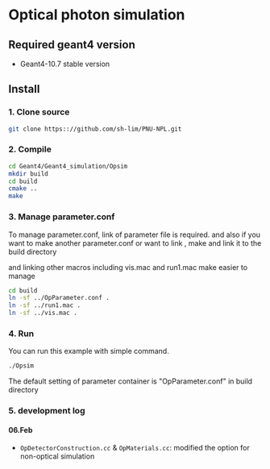 # Optical photon simulation

## Required geant4 version
 - Geant4-10.7 stable version

## Install

### 1. Clone source
```bash
git clone https:://github.com/sh-lim/PNU-NPL.git
```

### 2. Compile
```bash
cd Geant4/Geant4_simulation/Opsim
mkdir build
cd build
cmake ..
make
```
### 3. Manage parameter.conf
To manage parameter.conf, link of parameter file is required.
and also if you want to make another parameter.conf or want to link , make and link it to the build directory

and linking other macros including vis.mac and run1.mac make easier to manage
```bash
cd build
ln -sf ../OpParameter.conf .
ln -sf ../run1.mac .
ln -sf ../vis.mac .
```

### 4. Run
You can run this example with simple command.
```bash
./Opsim
```
The default setting of parameter container is "OpParameter.conf" in build directory

### 5. development log
#### 06.Feb
 - `OpDetectorConstruction.cc` & `OpMaterials.cc`: modified the option for non-optical simulation 
